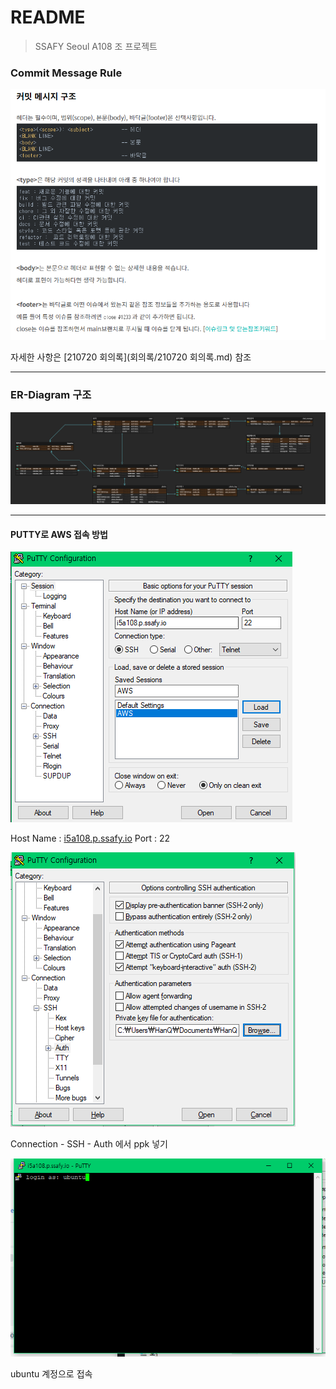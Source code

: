 # README

> SSAFY Seoul A108 조 프로젝트

### Commit Message Rule

![commit rule](./회의록/README.assets/commit_message_structure.PNG)

자세한 사항은 [210720 회의록](회의록/210720 회의록.md) 참조

<hr>

### ER-Diagram 구조

![ERD](./assets/ERD.png)



<hr>

#### PUTTY로 AWS 접속 방법

![image-20210722113843061](./assets/1.png)

Host Name : [i5a108.p.ssafy.io](http://i5a108.p.ssafy.io) Port : 22

![image-20210722113949694](./assets/2.png)

Connection - SSH - Auth 에서 ppk 넣기



![image-20210722114144268](./assets/3.png)

ubuntu 계정으로 접속

